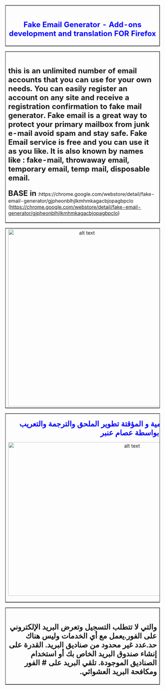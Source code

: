 <html>

<head>
<meta http-equiv="Content-Type" content="text/html; charset=utf-8">
</head>

<body>


<table border="1" width="100%"><tr><td>
<h1 align="center"><font color="#0000FF" size="5">Fake Email Generator - Add-ons development and translation FOR Firefox</font></h1>
		</td>
	</tr></table>

<table border="1" width="100%"><tr><td align="left" valign="top">
<h1 align="left"><font size="5">this is an unlimited number of email accounts that you can use for your own needs. You can easily register an account on any site and receive a registration confirmation to fake mail generator. Fake email is a great way to protect your primary mailbox from junk e-mail avoid spam and stay safe. Fake Email service is free and you can use it as you like. It is also known by names like : fake-mail, throwaway email, temporary email, temp mail, disposable email.</font></h1>
		<p align="left"> </p>
<p align="left"><b><font size="5">BASE in</font></b> :<a>https://chrome.google.com/webstore/detail/fake-email-generator/gjpheonblhjlkmhmkagacbjopagbpclo</a> (<a href="https://chrome.google.com/webstore/detail/fake-email-generator/gjpheonblhjlkmhmkagacbjopagbpclo">https://chrome.google.com/webstore/detail/fake-email-generator/gjpheonblhjlkmhmkagacbjopagbpclo</a>)</p>
		<p> </p>
		<p> </p></td>
	</tr></table>

<div align="center">
<table border="1" width="100%"><tr>
		<td align="center" width="50%">
		<img src="https://b.top4top.io/p_23324fbm82.jpg" alt="alt text" width="497" height="576" /></td>
		<td align="center" width="50%">
		<img src="https://a.top4top.io/p_23324ot4c1.jpg" alt="alt text" width="404" height="475" align="middle" /></td>
	</tr></table></div>
<table border="1" width="100%"><tr><td>
		<p align="center"><b><font color="#0000FF" size="5">مولد البريد الإلكتروني الوهمية و المؤقتة  تطوير الملحق والترجمة والتعريب  بواسطة عصام عنبر</font></b></p>
		<p align="center">
		<img src="https://g.top4top.io/p_2328b8nz81.gif" alt="alt text" width="791" height="499" /></p></td>
	</tr></table>

<table border="1" width="100%"><tr><td align="right">
		<h1 align="right" dir="rtl"><font size="5">والتي لا تتطلب التسجيل وتعرض البريد الإلكتروني على الفور.يعمل مع أي الخدمات وليس هناك حد.عدد غير محدود من صناديق البريد. القدرة على إنشاء صندوق البريد الخاص بك أو استخدام الصناديق الموجودة. تلقي البريد على # الفور ومكافحة البريد العشوائي.</font></h1> </td>
	</tr></table></body>

</html>
